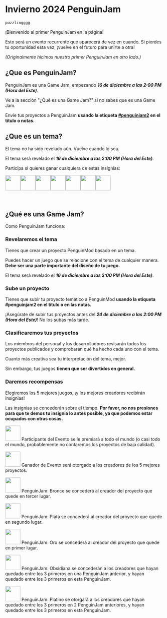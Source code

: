 # Invierno 2024 PenguinJam

<!-- Try not to touch the ```host or ```collab sections, they are direct user links -->
<!-- You should translate ```warning sections though. UwU -->
```host
puzzlingggg
```

¡Bienvenido al primer PenguinJam en la página!

Esto será un evento recurrente que aparecerá de vez en cuando. Si pierdes tu oportunidad esta vez, ¡vuelve en el futuro para unirte a otra!

*(Originalmente hicimos nuestro primer PenguinJam en otro lado.)*

## ¿Que es PenguinJam?
PenguinJam es una Game Jam, empezando ***16 de diciembre a las 2:00 PM (Hora del Este)***.

Ve a la sección "¿Qué es una Game Jam?" si no sabes que es una Game Jam.

Envíe tus proyectos a PenguinJam **usando la etiqueta [#penguinjam2](/search?q=%23penguinjam2) en el título o notas.**

## ¿Que es un tema?
El tema no ha sido revelado aún. Vuelve cuando lo sea.

El tema será revelado el ***16 de diciembre a las 2:00 PM (Hora del Este)***.

Participa si quieres ganar cualquiera de estas insignias:
<div style="display:flex;flex-direction:row">
    <img src="https://penguinmod.com/badges/participant.png" width="48"></img>
    <img src="https://penguinmod.com/badges/eventwinner.png" width="48"></img>
    <img src="https://penguinmod.com/badges/penguinjambronze.png" width="48"></img>
    <img src="https://penguinmod.com/badges/penguinjamsilver.png" width="48"></img>
    <img src="https://penguinmod.com/badges/penguinjamgold.png" width="48"></img>
    <img src="https://penguinmod.com/badges/penguinjamobsidian.png" width="48"></img>
    <img src="https://penguinmod.com/badges/penguinjamplatinum.png" width="48"></img>
</div>
<br></br>

## ¿Qué es una Game Jam?
Como PenguinJam funciona:

### Revelaremos el tema
Tienes que crear un proyecto PenguinMod basado en un tema.

Puedes hacer un juego que se relacione con el tema de cualquier manera. **Debe ser una parte importante del diseño de tu juego.**

El tema será revelado el ***16 de diciembre a las 2:00 PM (Hora del Este)***.

### Sube un proyecto
Tienes que subir tu proyecto temático a PenguinMod **usando la etiqueta #penguinjam2 en el título o en las notas.**

¡Asegúrate de subir tus proyectos antes del ***24 de diciembre a las 2:00 PM (Hora del Este)***! No los subas más tarde.

### Clasificaremos tus proyectos
Los miembros del personal y los desarrolladores revisarán todos los proyectos publicados y comprobarán qué ha hecho cada uno con el tema.

Cuanto más creativa sea tu interpretación del tema, mejor.

Sin embargo, tus juegos **tienen que ser divertidos en general.**

### Daremos recompensas
Elegiremos los 5 mejores juegos, ¡y los mejores creadores recibirán insignias!

Las insignias se concederán sobre el tiempo. **Por favor, no nos presiones para que te demos tu insignia lo antes posible, ya que podemos estar ocupados con otras cosas.**

<img src="https://penguinmod.com/badges/participant.png" width="48"></img>
Participante del Evento se le premiará a todo el mundo (o casi todo el mundo, probablemente no contaremos los proyectos de baja calidad).

<img src="https://penguinmod.com/badges/eventwinner.png" width="48"></img>
Ganador de Evento será otorgado a los creadores de los 5 mejores proyectos.

<img src="https://penguinmod.com/badges/penguinjambronze.png" width="48"></img>
PenguinJam: Bronce se concederá al creador del proyecto que quede en tercer lugar.

<img src="https://penguinmod.com/badges/penguinjamsilver.png" width="48"></img>
PenguinJam: Plata se concederá al creador del proyecto que quede en segundo lugar.

<img src="https://penguinmod.com/badges/penguinjamgold.png" width="48"></img>
PenguinJam: Oro se concederá al creador del proyecto que quede en primer lugar.

<img src="https://penguinmod.com/badges/penguinjamobsidian.png" width="48"></img>
PenguinJam: Obsidiana se concederán a los creadores que hayan quedado entre los 3 primeros en una PenguinJam anterior, y hayan quedado entre los 3 primeros en esta PenguinJam.

<img src="https://penguinmod.com/badges/penguinjamplatinum.png" width="48"></img>
PenguinJam: Platino se otorgará a los creadores que hayan quedado entre los 3 primeros en 2 PenguinJam anteriores, y hayan quedado entre los 3 primeros en esta PenguinJam.
